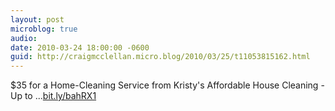 ```yaml
---
layout: post
microblog: true
audio: 
date: 2010-03-24 18:00:00 -0600
guid: http://craigmcclellan.micro.blog/2010/03/25/t11053815162.html
---
```

$35 for a Home-Cleaning Service from Kristy's Affordable House Cleaning  - Up to ...[bit.ly/bahRX1](http://bit.ly/bahRX1)
